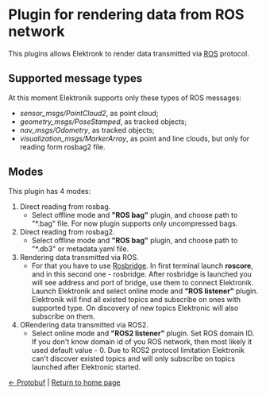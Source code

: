 # Plugin for rendering data from ROS network

This plugins allows Elektronk to render data transmitted via [ROS](https://www.ros.org/) protocol.

## Supported message types

At this moment Elektronik supports only these types of ROS messages:
- *sensor_msgs/PointCloud2*, as point cloud;
- *geometry_msgs/PoseStamped*, as tracked objects;
- *nav_msgs/Odometry*, as tracked objects;
- *visualization_msgs/MarkerArray*, as point and line clouds, but only for reading form rosbag2 file.

## Modes

This plugin has 4 modes:
1) Direct reading from rosbag.
    - Select offline mode and **"ROS bag"** plugin, and choose path to "*.bag" file.
      For now plugin supports only uncompressed bags.
2) Direct reading from rosbag2.
    - Select offline mode and **"ROS bag"** plugin, and choose path to "*.db3" or metadata.yaml file.
3) Rendering data transmitted via ROS.
    - For that you have to use [Rosbridge](http://wiki.ros.org/rosbridge_suite/Tutorials/RunningRosbridge).
      In first terminal launch **roscore**, and in this second one - rosbridge. 
      After rosbridge is launched you will see address and port of bridge, use them to connect Elektronik.
      Launch Elektronik and select online mode and **"ROS listener"** plugin.
      Elektronik will find all existed topics and subscribe on ones with supported type.
      On discovery of new topics Elektronic will also subscribe on them.
4) ОRendering data transmitted via ROS2.
    - Select online mode and **"ROS2 listener"** plugin. Set ROS domain ID. If you don't know domain id of you ROS network,
      then most likely it used default value - 0.
      Due to ROS2 protocol limitation Elektronik can't discover existed topics and will only subscribe on 
      topics launched after Elektronic started.

[<- Protobuf](Protobuf-EN.md) | [Return to home page](Home-EN.md)
